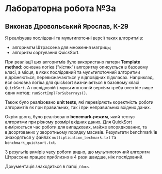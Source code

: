 # **Лабораторна робота №3а**  
## Виконав Дровольський Ярослав, К-29  
Я реалізував послідовні та мультипоточні версії таких алгоритмів:
- алгоримтм Штрассена для множення матриць; 
- алгоритм сортування QuickSort.

При реаліації цих алгоритмів було використано патерн **Template method**: основна логіка ("кістяк") алгоритму описується в базовому класі, а місця, в яких послідовний та мультипоточний алгоритми відрізняються, перевизначаються у відповідних підкласах. Наприклад, вся основна логіка для quicksort визначається в базовому класі `QuickSort`. А послідовній / мультипоточній версіям треба override лише один метод: `runSortImplForSubarrays()`.

Також було реалізовано **unit tests**, які перевіряють коректність роботи алгоримтів як при правильних, так і при неправильних вхідних даних.

Окрім цього, було реалізовано **bencmark-режим**, який тестує алгоритми при різному розмірі вхідних даних. Для QuickSort вимірюється час роботи для випадкових, майже впорядкованих, та відсортованих у зворотньому порядку масивів. Результати benchmark'ів знаходяться у файлах `multiplication_bechmark.txt` та `benchmark_quicksort.txt`.

З результів вимірів часу роботи видно, що мультипоточний алгоритм Штрассена працює приблизно в 4 рази швидше, ніж послідовний.

Документація знаходиться в папці `/docs`.